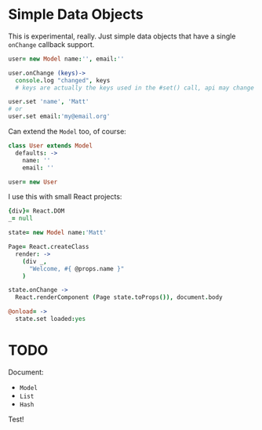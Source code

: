 # Simple Data Objects

This is experimental, really. Just simple data objects that have a single `onChange` callback support.

```coffeescript
user= new Model name:'', email:''

user.onChange (keys)->
  console.log "changed", keys
  # keys are actually the keys used in the #set() call, api may change

user.set 'name', 'Matt'
# or
user.set email:'my@email.org'
```

Can extend the `Model` too, of course:

```coffeescript
class User extends Model
  defaults: ->
    name: ''
    email: ''

user= new User
```

I use this with small React projects:

```coffeescript
{div}= React.DOM
_= null

state= new Model name:'Matt'

Page= React.createClass
  render: ->
    (div _,
      "Welcome, #{ @props.name }"
    )

state.onChange ->
  React.renderComponent (Page state.toProps()), document.body

@onload= ->
  state.set loaded:yes
```

# TODO

Document:

- `Model`
- `List`
- `Hash`

Test!

